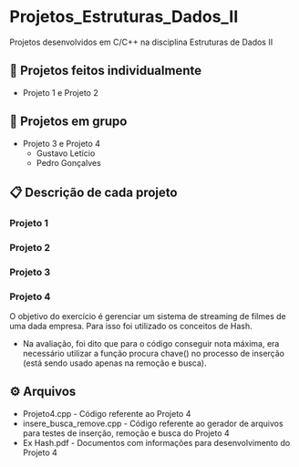 # Projetos_Estruturas_Dados_II
Projetos desenvolvidos em C/C++ na disciplina Estruturas de Dados II

## 🚀 Projetos feitos individualmente
* Projeto 1 e Projeto 2
## 🚀 Projetos em grupo
* Projeto 3 e Projeto 4
  * Gustavo Letício
  * Pedro Gonçalves

## 📋 Descrição de cada projeto
### Projeto 1

### Projeto 2

### Projeto 3

### Projeto 4
O objetivo do exercício é gerenciar um sistema de streaming de filmes de uma dada empresa. Para isso foi utilizado os conceitos de Hash.
* Na avaliação, foi dito que para o código conseguir nota máxima, era necessário utilizar a função procura chave() no processo de inserção (está sendo usado apenas na remoção e busca).

## ⚙️ Arquivos
* Projeto4.cpp - Código referente ao Projeto 4
* insere_busca_remove.cpp - Código referente ao gerador de arquivos para testes de inserção, remoção e busca do Projeto 4
* Ex Hash.pdf - Documentos com informações para desenvolvimento do Projeto 4
